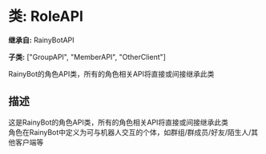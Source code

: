 # 类: RoleAPI  
  
**继承自:** RainyBotAPI  
  
**子类:** ["GroupAPI", "MemberAPI", "OtherClient"]  
  
RainyBot的角色API类，所有的角色相关API将直接或间接继承此类  
  
## 描述  
  
这是RainyBot的角色API类，所有的角色相关API将直接或间接继承此类   
角色在RainyBot中定义为可与机器人交互的个体，如群组/群成员/好友/陌生人/其他客户端等  
  

